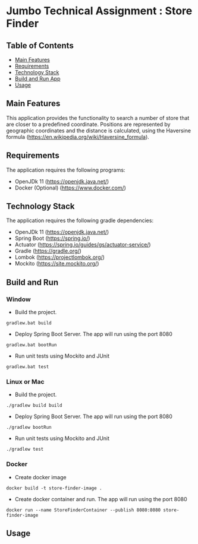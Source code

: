 # Jumbo Technical Assignment : Store Finder


## Table of Contents
- [Main Features](#main-features)
- [Requirements](#requirements)
- [Technology Stack](#technology-stack)
- [Build and Run App](#build-and-run)
- [Usage](#usage)


## Main Features

This application provides the functionality to search a number of store that are closer to a predefined coordinate. Positions are represented by geographic coordinates and the distance is calculated, using the Haversine formula (https://en.wikipedia.org/wiki/Haversine_formula).


## Requirements

The application requires the following programs:

* OpenJDk 11 (https://openjdk.java.net/)
* Docker (Optional) (https://www.docker.com/)

## Technology Stack

The application requires the following gradle dependencies:

* OpenJDk 11 (https://openjdk.java.net/)
* Spring Boot (https://spring.io/)
* Actuator (https://spring.io/guides/gs/actuator-service/)
* Gradle (https://gradle.org/)
* Lombok (https://projectlombok.org/)
* Mockito (https://site.mockito.org/)

## Build and Run

### Window

- Build the project.
```
gradlew.bat build
```

- Deploy Spring Boot Server. The app will run using the port 8080
```
gradlew.bat bootRun
```

- Run unit tests using Mockito and JUnit
```
gradlew.bat test
```

### Linux or Mac

- Build the project.
```
./gradlew build build
```

- Deploy Spring Boot Server. The app will run using the port 8080
```
./gradlew bootRun
```

- Run unit tests using Mockito and JUnit
```
./gradlew test
```

### Docker

- Create docker image
```
docker build -t store-finder-image .
```

- Create docker container and run. The app will run using the port 8080
```
docker run --name StoreFinderContainer --publish 8080:8080 store-finder-image
```

## Usage
